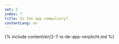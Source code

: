 ```yaml
---
set: 2
index: 7
title: Is the app compulsory?
contentLang: en
---
```

{% include content/en/2-7-is-de-app-verplicht.md %}
